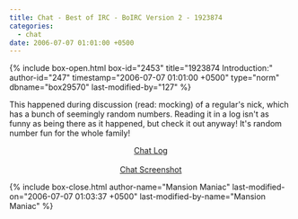 ```yaml
---
title: Chat - Best of IRC - BoIRC Version 2 - 1923874
categories:
  - chat
date: 2006-07-07 01:01:00 +0500
---
```

{% include box-open.html box-id="2453" title="1923874 Introduction:" author-id="247" timestamp="2006-07-07 01:01:00 +0500" type="norm" dbname="box29570" last-modified-by="127" %}
<p>
This happened during discussion (read: mocking) of a regular's nick, which has a bunch of seemingly random numbers. Reading it in a log isn't as funny as being there as it happened, but check it out anyway! It's random number fun for the whole family!
</p>

<p>
<div align="center"><a href="http://starmen.net/chat/boirc/1923874.html">Chat Log</a></div><br />
<div align="center"><a href="http://starmen.net/chat/boirc/1923874.png">Chat Screenshot</a></div>
</p>

{% include box-close.html author-name="Mansion Maniac" last-modified-on="2006-07-07 01:03:37 +0500" last-modified-by-name="Mansion Maniac" %}
